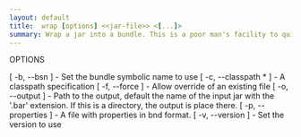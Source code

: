 ```yaml
---
layout: default
title:  wrap [options] <<jar-file>> <[...]>
summary: Wrap a jar into a bundle. This is a poor man's facility to quickly turn a non-OSGi JAR into an OSGi bundle. It is usually better to write a bnd file and use the bnd <file>.bnd command because that has greater control. Even better is to wrap in bndtools.
---
```


OPTIONS

   [ -b, --bsn <string> ]     - Set the bundle symbolic name to use
   [ -c, --classpath <string>* ] - A classpath specification
   [ -f, --force ]            - Allow override of an existing file
   [ -o, --output <string> ]  - Path to the output, default the name of the
                                input jar with the '.bar' extension. If this is
                                a directory, the output is place there.
   [ -p, --properties <string> ] - A file with properties in bnd format.
   [ -v, --version <version> ] - Set the version to use
